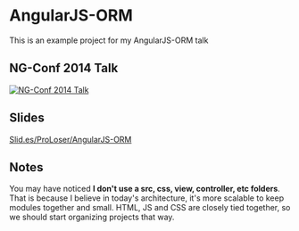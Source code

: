AngularJS-ORM
=============

This is an example project for my AngularJS-ORM talk

NG-Conf 2014 Talk
-----------------

[![NG-Conf 2014 Talk](http://i1.ytimg.com/vi/Iw-3qgG_ipU/0.jpg)](http://www.youtube.com/watch?v=Iw-3qgG_ipU)

Slides
------

[Slid.es/ProLoser/AngularJS-ORM](http://slid.es/proloser/angularjs-orm)

Notes
-----

You may have noticed **I don't use a src, css, view, controller, etc folders**. That is because I believe in today's architecture, it's more scalable to keep modules together and small. HTML, JS and CSS are closely tied together, so we should start organizing projects that way.
